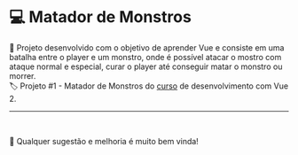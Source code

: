 # 💻 Matador de Monstros

📱 Projeto desenvolvido com o objetivo de aprender Vue e consiste em uma batalha entre o player e um monstro, onde é possível atacar o mostro com ataque normal e especial, curar o player até conseguir matar o monstro ou morrer.
<br>
🏷️ Projeto #1 - Matador de Monstros do [curso](https://www.udemy.com/course/vue-js-completo/) de desenvolvimento com Vue 2.

---

<br>

🙏 Qualquer sugestão e melhoria é muito bem vinda!
